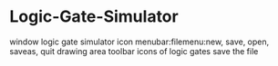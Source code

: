 # Logic-Gate-Simulator
window
logic gate simulator icon
menubar:filemenu:new, save, open, saveas, quit
drawing area
toolbar
icons of logic gates
save the file
